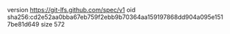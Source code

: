 version https://git-lfs.github.com/spec/v1
oid sha256:cd2e52aa0bba67eb759f2ebb9b70364aa159197868dd904a095e1517be81d649
size 572
